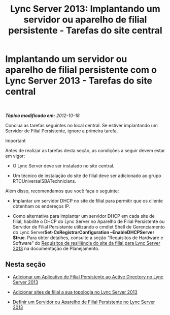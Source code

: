 ﻿---
title: 'Lync Server 2013: Implantando um servidor ou aparelho de filial persistente - Tarefas do site central'
TOCTitle: Implantando um servidor ou aparelho de filial persistente - Tarefas do site central
ms:assetid: 0f631a36-fc2e-41cd-8a0d-f27e84f4a89e
ms:mtpsurl: https://technet.microsoft.com/pt-br/library/Gg398189(v=OCS.15)
ms:contentKeyID: 49305899
ms.date: 05/19/2016
mtps_version: v=OCS.15
ms.translationtype: HT
---

# Implantando um servidor ou aparelho de filial persistente com o Lync Server 2013 - Tarefas do site central

 

_**Tópico modificado em:** 2012-10-18_

Conclua as tarefas seguintes no local central. Se estiver implantando um Servidor de Filial Persistente, ignore a primeira tarefa.

> [!IMPORTANT]  
> Antes de realizar as tarefas desta seção, as condições a seguir devem estar em vigor:<ul><li><p>O Lync Server deve ser instalado no site central.</p></li><li><p>Um técnico de instalação do site de filial deve ser adicionado ao grupo RTCUniversalSBATechnicians.</p></li></ul>
> Além disso, recomendamos que você faça o seguinte:<ul><li><p>Implantar um servidor DHCP no site de filial para permitir que os cliente obtenham os endereços IP.</p></li><li><p>Como alternativa para implantar um servidor DHCP em cada site de filial, habilite o DHCP do Lync Server no Aparelho de Filial Persistente ou Servidor de Filial Persistente utilizando o cmdlet Shell de Gerenciamento do Lync Server<strong>Set-CsRegistrarConfiguration –EnableDHCPServer $true</strong>. Para obter detalhes, consulte a seção “Requisitos de Hardware e Software” do <a href="lync-server-2013-branch-site-resiliency-requirements.md">Requisitos de resiliência do site da filial para Lync Server 2013</a> na documentação de Planejamento.</p></li></ul>

## Nesta seção

  - [Adicionar um Aplicativo de Filial Persistente ao Active Directory no Lync Server 2013](lync-server-2013-add-a-survivable-branch-appliance-to-active-directory.md)

  - [Adicionar sites de filial a sua topologia no Lync Server 2013](lync-server-2013-add-branch-sites-to-your-topology.md)

  - [Definir um Servidor ou Aparelho de Filial Persistente no Lync Server 2013](lync-server-2013-define-a-survivable-branch-appliance-or-server.md)

